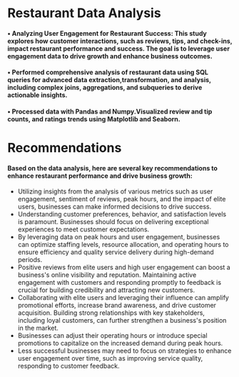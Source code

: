 # Restaurant Data Analysis

#### • Analyzing User Engagement for Restaurant Success: This study explores how customer interactions, such as reviews, tips, and check-ins, impact restaurant performance and success. The goal is to leverage user engagement data to drive growth and enhance business outcomes.


#### • Performed comprehensive analysis of restaurant data using SQL queries for advanced data extraction,transformation, and analysis, including complex joins, aggregations, and subqueries to derive actionable insights.

#### • Processed data with Pandas and Numpy.Visualized review and tip counts, and ratings trends using Matplotlib and Seaborn.


# Recommendations

#### Based on the data analysis, here are several key recommendations to enhance restaurant performance and drive business growth:

* Utilizing insights from the analysis of various metrics such as user engagement, sentiment of reviews, peak hours, and the impact of elite users, businesses can make informed decisions to drive success.
* Understanding customer preferences, behavior, and satisfaction levels is paramount. Businesses should focus on delivering exceptional experiences to meet customer expectations.
* By leveraging data on peak hours and user engagement, businesses can optimize staffing levels, resource allocation, and operating hours to ensure efficiency and quality service delivery during high-demand periods.
* Positive reviews from elite users and high user engagement can boost a business's online visibility and reputation. Maintaining active engagement with customers and responding promptly to feedback is crucial for building credibility and attracting new customers.
* Collaborating with elite users and leveraging their influence can amplify promotional efforts, increase brand awareness, and drive customer acquisition. Building strong relationships with key stakeholders, including loyal customers, can further strengthen a business's position in the market.
* Businesses can adjust their operating hours or introduce special promotions to capitalize on the
increased demand during peak hours.
* Less successful businesses may need to focus on strategies to enhance user engagement over time,
such as improving service quality, responding to customer feedback.

